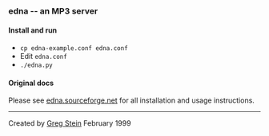 ### edna -- an MP3 server

#### Install and run

* `cp edna-example.conf edna.conf`
* Edit `edna.conf`
* `./edna.py`

#### Original docs
Please see [edna.sourceforge.net](http://edna.sourceforge.net/) for all installation and
usage instructions.

----

Created by [Greg Stein](http://www.lyra.org/) February 1999
